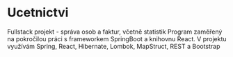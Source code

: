 # Ucetnictvi
Fullstack projekt - správa osob a faktur, včetně statistik
Program zaměřený na pokročilou práci s frameworkem SpringBoot a knihovnu React. V projektu využívám Spring, React,
Hibernate, Lombok, MapStruct, REST a Bootstrap
